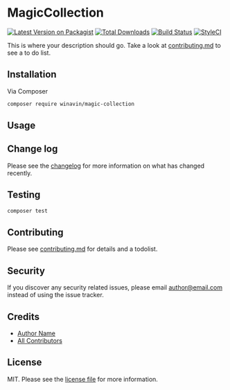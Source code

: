 # MagicCollection

[![Latest Version on Packagist][ico-version]][link-packagist]
[![Total Downloads][ico-downloads]][link-downloads]
[![Build Status][ico-travis]][link-travis]
[![StyleCI][ico-styleci]][link-styleci]

This is where your description should go. Take a look at [contributing.md](contributing.md) to see a to do list.

## Installation

Via Composer

```bash
composer require winavin/magic-collection
```

## Usage

## Change log

Please see the [changelog](changelog.md) for more information on what has changed recently.

## Testing

```bash
composer test
```

## Contributing

Please see [contributing.md](contributing.md) for details and a todolist.

## Security

If you discover any security related issues, please email author@email.com instead of using the issue tracker.

## Credits

- [Author Name][link-author]
- [All Contributors][link-contributors]

## License

MIT. Please see the [license file](license.md) for more information.

[ico-version]: https://img.shields.io/packagist/v/winavin/magic-collection.svg?style=flat-square
[ico-downloads]: https://img.shields.io/packagist/dt/winavin/magic-collection.svg?style=flat-square
[ico-travis]: https://img.shields.io/travis/winavin/magic-collection/master.svg?style=flat-square
[ico-styleci]: https://styleci.io/repos/12345678/shield

[link-packagist]: https://packagist.org/packages/winavin/magic-collection
[link-downloads]: https://packagist.org/packages/winavin/magic-collection
[link-travis]: https://travis-ci.org/winavin/magic-collection
[link-styleci]: https://styleci.io/repos/12345678
[link-author]: https://github.com/winavin
[link-contributors]: ../../contributors
